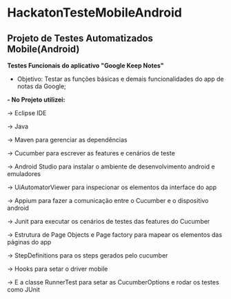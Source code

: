 # HackatonTesteMobileAndroid

## Projeto de Testes Automatizados Mobile(Android)

**Testes Funcionais do aplicativo "Google Keep Notes"**
- Objetivo: Testar as funções básicas e demais funcionalidades do app de notas da Google; 


**- No Projeto utilizei:**

-> Eclipse IDE

-> Java

-> Maven para gerenciar as dependências

-> Cucumber para escrever as features e cenários de teste

-> Android Studio para instalar o ambiente de desenvolvimento android e emuladores

-> UiAutomatorViewer para inspecionar os elementos da interface do app

-> Appium para fazer a comunicação entre o Cucumber e o dispositivo android

-> Junit para executar os cenários de testes das features do Cucumber

-> Estrutura de Page Objects e Page factory para mapear os elementos das páginas do app

-> StepDefinitions para os steps gerados pelo cucumber 

-> Hooks para setar o driver mobile

-> E a classe RunnerTest para setar as CucumberOptions e rodar os testes como JUnit
